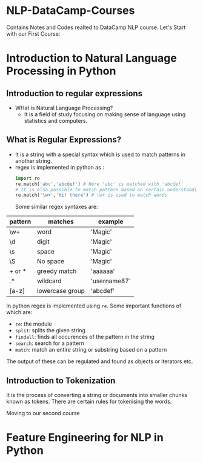 # NLP-DataCamp-Courses
Contains Notes and Codes realted to DataCamp NLP course.
Let's Start with our First Course: 

# Introduction to Natural Language Processing in Python

## Introduction to regular expressions

- WHat is Natural Language Processing?
  - It is a field of study focusing on making sense of language using statistics and computers.

## What is Regular Expressions?
- It is a string with a special syntax which is used to match patterns in another string.
- regex is implemented in python as :
  ```python
  import re
  re.match('abc','abcdef') # Here 'abc' is matched with 'abcdef'
  # It is also possible to match pattern based on certain understanding.
  re.match('\w+','Hi! there') # \w+ is used to match words 
  ```
  Some similar regex syntaxes are:
  
|pattern|matches|example|
|---|---|---|
|\w+|word|'Magic'|
|\d|digit|'Magic'|
|\s|space|'Magic'|
|\S|No space|'Magic'|
|+ or \*|greedy match|'aaaaaa'|
|.\*|wildcard|'username87'|
|\[a-z\]|lowercase group|'abcdef'| 

In python regex is implemented using `re`. Some important functions of which are:

- `re`: the module
- `split`: splits the given string
- `findall`: finds all occurences of the pattern in the string
- `search`: search for a pattern
- `match`: match an entire string or substring based on a pattern

The output of these can be regulated and found as objects or iterators etc.

## Introduction to Tokenization

It is the process of converting a string or documents into smaller chunks known as tokens. There are certain rules for tokenising the words. 

Moving to our second course

# Feature Engineering for NLP in Python

